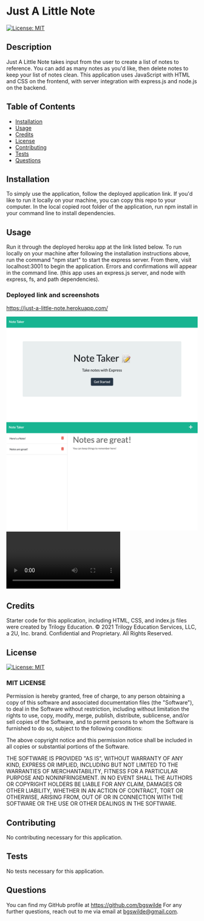 
  # Just A Little Note
  [![License: MIT](https://img.shields.io/badge/License-MIT-yellow.svg)](https://opensource.org/licenses/MIT)

  ## Description
  Just A Little Note takes input from the user to create a list of notes to reference. You can add as many notes as you'd like, then delete notes to keep your list of notes clean. This application uses JavaScript with HTML and CSS on the frontend, with server integration with express.js and node.js on the backend.

  ## Table of Contents
  * [Installation](#installation)
  * [Usage](#usage)
  * [Credits](#credits)
  * [License](#license)
  * [Contributing](#contributing)
  * [Tests](#tests)
  * [Questions](#questions)
  
  ## Installation
  To simply use the application, follow the deployed application link. If you'd like to run it locally on your machine, you can copy this repo to your computer. In the local copied root folder of the application, run npm install in your command line to install dependencies. 

  ## Usage
  Run it through the deployed heroku app at the link listed below. To run locally on your machine after following the installation instructions above, run the command "npm start" to start the express server. From there, visit localhost:3001 to begin the application. Errors and confirmations will appear in the command line. (this app uses an express.js server, and node with express, fs, and path dependencies).

  ### Deployed link and screenshots
  https://just-a-little-note.herokuapp.com/

  ![screenshot 1](./screenshots/notes-1.png)
  ![screenshot 1](./screenshots/notes-2.png)
  ![preview](./screenshots/preview.webm)

  ## Credits
  Starter code for this application, including HTML, CSS, and index.js files were created by Trilogy Education. © 2021 Trilogy Education Services, LLC, a 2U, Inc. brand. Confidential and Proprietary. All Rights Reserved. 

  ## License
  [![License: MIT](https://img.shields.io/badge/License-MIT-yellow.svg)](https://opensource.org/licenses/MIT)
  
### MIT LICENSE

Permission is hereby granted, free of charge, to any person obtaining a copy
of this software and associated documentation files (the "Software"), to deal
in the Software without restriction, including without limitation the rights
to use, copy, modify, merge, publish, distribute, sublicense, and/or sell
copies of the Software, and to permit persons to whom the Software is
furnished to do so, subject to the following conditions:

The above copyright notice and this permission notice shall be included in all
copies or substantial portions of the Software.

THE SOFTWARE IS PROVIDED "AS IS", WITHOUT WARRANTY OF ANY KIND, EXPRESS OR
IMPLIED, INCLUDING BUT NOT LIMITED TO THE WARRANTIES OF MERCHANTABILITY,
FITNESS FOR A PARTICULAR PURPOSE AND NONINFRINGEMENT. IN NO EVENT SHALL THE
AUTHORS OR COPYRIGHT HOLDERS BE LIABLE FOR ANY CLAIM, DAMAGES OR OTHER
LIABILITY, WHETHER IN AN ACTION OF CONTRACT, TORT OR OTHERWISE, ARISING FROM,
OUT OF OR IN CONNECTION WITH THE SOFTWARE OR THE USE OR OTHER DEALINGS IN THE
SOFTWARE.

  ## Contributing
  No contributing necessary for this application.

  ## Tests
  No tests necessary for this application.

  ## Questions
  You can find my GitHub profile at https://github.com/bgswilde
  For any further questions, reach out to me via email at bgswilde@gmail.com.
